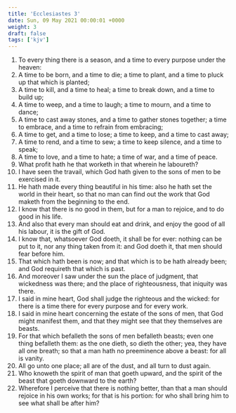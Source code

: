 ```yaml
---
title: 'Ecclesiastes 3'
date: Sun, 09 May 2021 00:00:01 +0000
weight: 3
draft: false
tags: ['kjv'] 
---
```


1. To every thing there is a season, and a time to every purpose under the heaven:
2. A time to be born, and a time to die; a time to plant, and a time to pluck up that which is planted;
3. A time to kill, and a time to heal; a time to break down, and a time to build up;
4. A time to weep, and a time to laugh; a time to mourn, and a time to dance;
5. A time to cast away stones, and a time to gather stones together; a time to embrace, and a time to refrain from embracing;
6. A time to get, and a time to lose; a time to keep, and a time to cast away;
7. A time to rend, and a time to sew; a time to keep silence, and a time to speak;
8. A time to love, and a time to hate; a time of war, and a time of peace.
9. What profit hath he that worketh in that wherein he laboureth?
10. I have seen the travail, which God hath given to the sons of men to be exercised in it.
11. He hath made every thing beautiful in his time: also he hath set the world in their heart, so that no man can find out the work that God maketh from the beginning to the end.
12. I know that there is no good in them, but for a man to rejoice, and to do good in his life.
13. And also that every man should eat and drink, and enjoy the good of all his labour, it is the gift of God.
14. I know that, whatsoever God doeth, it shall be for ever: nothing can be put to it, nor any thing taken from it: and God doeth it, that men should fear before him.
15. That which hath been is now; and that which is to be hath already been; and God requireth that which is past.
16. And moreover I saw under the sun the place of judgment, that wickedness was there; and the place of righteousness, that iniquity was there.
17. I said in mine heart, God shall judge the righteous and the wicked: for there is a time there for every purpose and for every work.
18. I said in mine heart concerning the estate of the sons of men, that God might manifest them, and that they might see that they themselves are beasts.
19. For that which befalleth the sons of men befalleth beasts; even one thing befalleth them: as the one dieth, so dieth the other; yea, they have all one breath; so that a man hath no preeminence above a beast: for all is vanity.
20. All go unto one place; all are of the dust, and all turn to dust again.
21. Who knoweth the spirit of man that goeth upward, and the spirit of the beast that goeth downward to the earth?
22. Wherefore I perceive that there is nothing better, than that a man should rejoice in his own works; for that is his portion: for who shall bring him to see what shall be after him?
